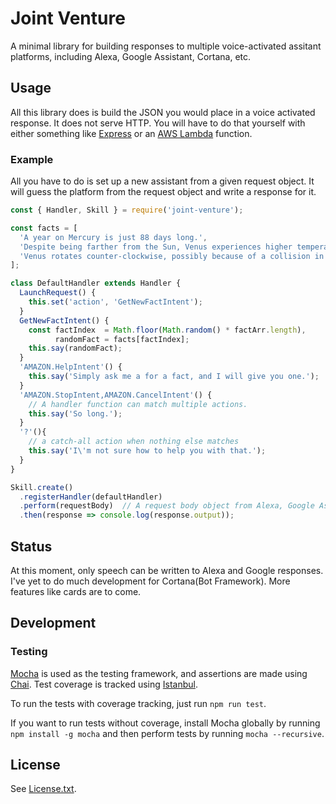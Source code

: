 Joint Venture
=============

A minimal library for building responses to multiple voice-activated assitant platforms, including Alexa, Google Assistant, Cortana, etc.

## Usage

All this library does is build the JSON you would place in a voice activated response.  It does not serve HTTP.  You will have to do that yourself with either something like [Express](https://expressjs.com/) or an [AWS Lambda](https://aws.amazon.com/lambda/) function.

### Example

All you have to do is set up a new assistant from a given request object.  It will guess the platform from the request object and write a response for it.

```javascript
const { Handler, Skill } = require('joint-venture');

const facts = [
  'A year on Mercury is just 88 days long.',
  'Despite being farther from the Sun, Venus experiences higher temperatures than Mercury.',
  'Venus rotates counter-clockwise, possibly because of a collision in the past with an asteroid.'
];

class DefaultHandler extends Handler {
  LaunchRequest() {
    this.set('action', 'GetNewFactIntent');
  }
  GetNewFactIntent() {
    const factIndex  = Math.floor(Math.random() * factArr.length),
          randomFact = facts[factIndex];
    this.say(randomFact);
  }
  'AMAZON.HelpIntent'() {
    this.say('Simply ask me a for a fact, and I will give you one.');
  }
  'AMAZON.StopIntent,AMAZON.CancelIntent'() {
    // A handler function can match multiple actions.
    this.say('So long.');
  }
  '?'(){
    // a catch-all action when nothing else matches
    this.say('I\'m not sure how to help you with that.');
  }
}

Skill.create()
  .registerHandler(defaultHandler)
  .perform(requestBody)  // A request body object from Alexa, Google Assistant, or Cortana.
  .then(response => console.log(response.output));
```

## Status

At this moment, only speech can be written to Alexa and Google responses.  I've yet to do much development for Cortana(Bot Framework).  More features like cards are to come.

## Development

### Testing

[Mocha](https://mochajs.org) is used as the testing framework, and assertions are made using [Chai](https://chaijs.com).  Test coverage is tracked using [Istanbul](https://istanbul.js.org/).

To run the tests with coverage tracking, just run `npm run test`.

If you want to run tests without coverage, install Mocha globally by running `npm install -g mocha` and then perform tests by running `mocha --recursive`.

## License

See [License.txt](License.txt).



